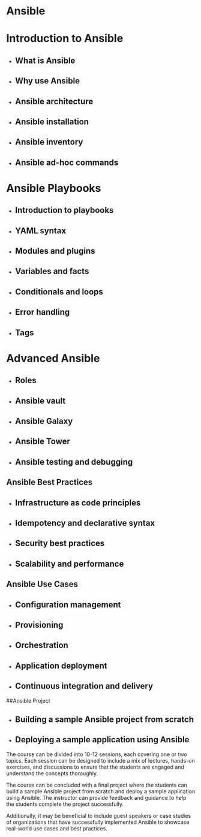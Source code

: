 # Ansible
# Introduction to Ansible
- ## What is Ansible
- ## Why use Ansible
- ## Ansible architecture
- ## Ansible installation
- ## Ansible inventory
- ## Ansible ad-hoc commands

# Ansible Playbooks
- ## Introduction to playbooks
- ## YAML syntax
- ## Modules and plugins
- ## Variables and facts
- ## Conditionals and loops
- ## Error handling
- ## Tags

# Advanced Ansible
- ## Roles
- ## Ansible vault
- ## Ansible Galaxy
- ## Ansible Tower
- ## Ansible testing and debugging

## Ansible Best Practices
- ## Infrastructure as code principles
- ## Idempotency and declarative syntax
- ## Security best practices
- ## Scalability and performance

## Ansible Use Cases
- ## Configuration management
- ## Provisioning
- ## Orchestration
- ## Application deployment
- ## Continuous integration and delivery

##Ansible Project
- ## Building a sample Ansible project from scratch
- ## Deploying a sample application using Ansible

The course can be divided into 10-12 sessions, each covering one or two topics. Each session can be designed to include a mix of lectures, hands-on exercises, and discussions to ensure that the students are engaged and understand the concepts thoroughly.

The course can be concluded with a final project where the students can build a sample Ansible project from scratch and deploy a sample application using Ansible. The instructor can provide feedback and guidance to help the students complete the project successfully.

Additionally, it may be beneficial to include guest speakers or case studies of organizations that have successfully implemented Ansible to showcase real-world use cases and best practices.
